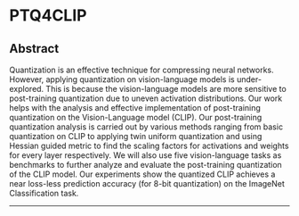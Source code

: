 # PTQ4CLIP

## Abstract
Quantization is an effective technique for compressing neural networks. However, applying quantization on vision-language models is under-explored. This is because the vision-language models are more sensitive to post-training quantization due to uneven activation distributions. Our work helps with the analysis and effective implementation of post-training quantization on the Vision-Language model (CLIP). Our post-training quantization analysis is carried out by various methods ranging from basic quantization on CLIP to applying twin uniform quantization and using Hessian guided metric to find the scaling factors for activations and weights for every layer respectively. We will also use five vision-language tasks as benchmarks to further analyze and evaluate the post-training quantization of the CLIP model. Our experiments show the quantized CLIP achieves a near loss-less prediction accuracy (for 8-bit quantization) on the ImageNet Classification task.

---------